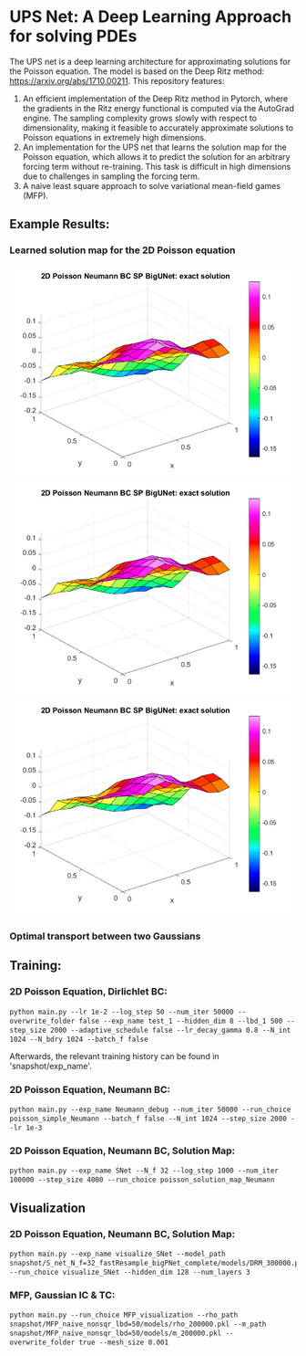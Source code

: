# UPS Net: A Deep Learning Approach for solving PDEs

The UPS net is a deep learning architecture for approximating solutions for the Poisson equation. The model is based on the Deep Ritz method: https://arxiv.org/abs/1710.00211. This repository features:

1. An efficient implementation of the Deep Ritz method in Pytorch, where the gradients in the Ritz energy functional is computed via the AutoGrad engine. The sampling complexity grows slowly with respect to dimensionality, making it feasible to accurately approximate solutions to Poisson equations in extremely high dimensions.
2. An implementation for the UPS net that learns the solution map for the Poisson equation, which allows it to predict the solution for an arbitrary forcing term without re-training. This task is difficult in high dimensions due to challenges in sampling the forcing term.
3. A naive least square approach to solve variational mean-field games (MFP).



## Example Results:


### Learned solution map for the 2D Poisson equation

<img src="/results/SolutionMap/plots/u_exact_0_UPS_big_r_f=10_r_x=5_long.png"> <img src="/results/SolutionMap/plots/u_exact_0_UPS_big_r_f=10_r_x=5_long.png"> <img src="/results/SolutionMap/plots/u_exact_0_UPS_big_r_f=10_r_x=5_long.png">


### Optimal transport between two Gaussians



## Training:
<!-- 
Some general notes:

1. The choice of activation functions matters, try different options. 
2. LR decay schedule matters.
3. Network architecture matters - extremely small nets are surprisingly effective, and scaling (both in width and depth)
    may not give better results. -->


### 2D Poisson Equation, Dirlichlet BC:

```
python main.py --lr 1e-2 --log_step 50 --num_iter 50000 --overwrite_folder false --exp_name test_1 --hidden_dim 8 --lbd_1 500 --step_size 2000 --adaptive_schedule false --lr_decay_gamma 0.8 --N_int 1024 --N_bdry 1024 --batch_f false
```

Afterwards, the relevant training history can be found in 'snapshot/exp_name'.


### 2D Poisson Equation, Neumann BC:
```
python main.py --exp_name Neumann_debug --num_iter 50000 --run_choice poisson_simple_Neumann --batch_f false --N_int 1024 --step_size 2000 --lr 1e-3
```


### 2D Poisson Equation, Neumann BC, Solution Map:
```
python main.py --exp_name SNet --N_f 32 --log_step 1000 --num_iter 100000 --step_size 4000 --run_choice poisson_solution_map_Neumann
```


## Visualization

### 2D Poisson Equation, Neumann BC, Solution Map:
```
python main.py --exp_name visualize_SNet --model_path snapshot/S_net_N_f=32_fastResample_bigPNet_complete/models/DRM_300000.pkl --run_choice visualize_SNet --hidden_dim 128 --num_layers 3
```


### MFP, Gaussian IC & TC:
```
python main.py --run_choice MFP_visualization --rho_path snapshot/MFP_naive_nonsqr_lbd=50/models/rho_200000.pkl --m_path snapshot/MFP_naive_nonsqr_lbd=50/models/m_200000.pkl --overwrite_folder true --mesh_size 0.001
```
